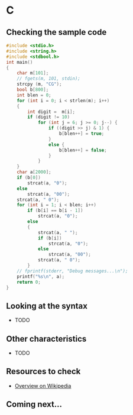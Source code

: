 # C

## Checking the sample code

```C runnable
#include <stdio.h>
#include <string.h>
#include <stdbool.h>
int main()
{
    char m[101];
    // fgets(m, 101, stdin);
    strcpy (m, "CG");
    bool b[800];
    int blen = 0;
    for (int i = 0; i < strlen(m); i++)
    {
        int digit =  m[i];
        if (digit != 10)
            for (int j = 6; j >= 0; j--) {
                if ((digit >> j) & 1) {
                    b[blen++] = true;
                }
                else {
                    b[blen++] = false;
                }
            }
    }
    char a[2000];
    if (b[0])
        strcat(a, "0");
    else
        strcat(a, "00");
    strcat(a, " 0");
    for (int i = 1; i < blen; i++)
        if (b[i] == b[i - 1])
            strcat(a, "0");
        else
        {
            strcat(a, " ");
            if (b[i])
                strcat(a, "0");
            else
                strcat(a, "00");
            strcat(a, " 0");
        }
    // fprintf(stderr, "Debug messages...\n");
    printf("%s\n", a);
    return 0;
}
```

## Looking at the syntax

- TODO

## Other characteristics

- TODO

## Resources to check

- [Overview on Wikipedia](https://en.wikipedia.org/wiki/C_(programming_language))

## Coming next...
